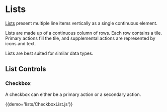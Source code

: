 # Lists

[Lists](https://material.google.com/components/lists.html) present multiple line items vertically as a single continuous element.

Lists are made up of a continuous column of rows. Each row contains a tile. Primary actions fill the tile, and supplemental actions are represented by icons and text.

Lists are best suited for similar data types.

## List Controls

### Checkbox

A checkbox can either be a primary action or a secondary action.

{{demo='lists/CheckboxList.js'}}
